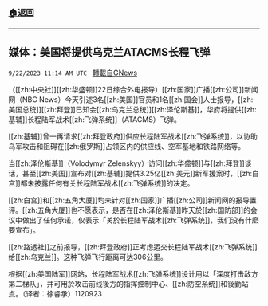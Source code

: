###  [:house:返回](README.md)
---


## 媒体：美国将提供乌克兰ATACMS长程飞弹
`9/22/2023 11:14 AM UTC ` [轉載自GNews](https://gnews.org/articles/1727907)

（[[zh:中央社]][[zh:华盛顿]]22日综合外电报导）[[zh:国家]]广播[[zh:公司]]新闻网（NBC News）今天引述3名[[zh:美国]]官员和1名[[zh:国会]]人士报导，[[zh:美国总统]][[zh:拜登]]已知会[[zh:乌克兰总统]][[zh:泽伦斯基]]，华府将提供[[zh:基辅]]长程陆军战术[[zh:飞弹系统]]（ATACMS）飞弹。

[[zh:基辅]]曾一再请求[[zh:拜登政府]]供应长程陆军战术[[zh:飞弹系统]]，以协助乌军攻击和阻碍在[[zh:俄罗斯]]占领区内的供应线、空军基地和铁路网络等。

当[[zh:泽伦斯基]]（Volodymyr Zelenskyy）访问[[zh:华盛顿]]与[[zh:拜登]]谈话，甚至[[zh:美国]]宣布对[[zh:基辅]]提供3.25亿[[zh:美元]]新军援案时，[[zh:白宫]]都未披露任何有关长程陆军战术[[zh:飞弹系统]]的决定。

[[zh:白宫]]和[[zh:五角大厦]]均未针对[[zh:国家]]广播[[zh:公司]]新闻网的报导置评。[[zh:五角大厦]]也不愿表示，是否在[[zh:泽伦斯基]]昨天於[[zh:国防部]]的会议中做出了任何承诺，仅表示「关於长程陆军战术[[zh:飞弹系统]]，我们没有什麽要宣布」。

[[zh:路透社]]之前报导，[[zh:拜登政府]]正考虑运交长程陆军战术[[zh:飞弹系统]]给[[zh:乌克兰]]。这种飞弹飞行距离可达306公里。

根据[[zh:美国陆军]]网站，长程陆军战术[[zh:飞弹系统]]设计用以「深度打击敌方第二梯队」，并可用於攻击前线後方的指挥控制中心、[[zh:防空系统]]和後勤站点。（译者：徐睿承）1120923
